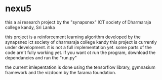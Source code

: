 # nexu5
this a ai research project by the "synapsnex" ICT society of Dharmaraja college kandy, Sri Lanka

this project is a reinforcement learning algorithm developed by the synapsnex ict society of dharmaraja college kandy
this project is currently under development. it is not a full implementation yet. some parts of the code arn't fully working yet.
if you want ot run the program, download the dependancies and run the "run.py"

the current imlepentation is done using the tensorflow library, gymnasium framework and the vizdoom by the farama foundation.


